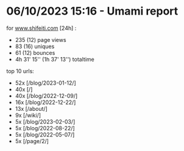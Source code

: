 # 06/10/2023 15:16 - Umami report
for www.shifeiti.com [24h] :

 - 235 (12) page views
 - 83 (16) uniques
 - 61 (12) bounces
 - 4h 31' 15'' (1h 37' 13'') totaltime


top 10 urls:
 - 52x [/blog/2023-01-12/]
 - 40x [/]
 - 40x [/blog/2022-12-09/]
 - 16x [/blog/2022-12-22/]
 - 13x [/about/]
 - 9x [/wiki/]
 - 5x [/blog/2023-02-03/]
 - 5x [/blog/2022-08-22/]
 - 5x [/blog/2022-05-07/]
 - 5x [/page/2/]


